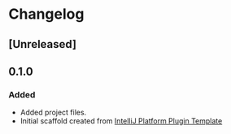 <!-- Keep a Changelog guide -> https://keepachangelog.com -->

# Changelog

## [Unreleased]

## 0.1.0
### Added
- Added project files.
- Initial scaffold created from [IntelliJ Platform Plugin Template](https://github.com/JetBrains/intellij-platform-plugin-template)
